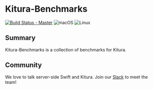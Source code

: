 # Kitura-Benchmarks

[![Build Status - Master](https://travis-ci.org/IBM-Swift/KituraContracts.svg?branch=master)](https://travis-ci.org/IBM-Swift/KituraContracts)
![macOS](https://img.shields.io/badge/os-macOS-green.svg?style=flat)
![Linux](https://img.shields.io/badge/os-linux-green.svg?style=flat)

## Summary

Kitura-Benchmarks is a collection of benchmarks for Kitura.

## Community

We love to talk server-side Swift and Kitura. Join our [Slack](http://swift-at-ibm-slack.mybluemix.net/) to meet the team!
